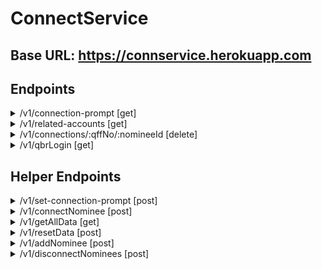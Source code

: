 # ConnectService

## Base URL: https://connservice.herokuapp.com

## Endpoints ##
<details>
   <summary>/v1/connection-prompt [get]</summary>
   <p>
   <ul>
      <li>Indicates if the user should be promted to connect</li>

   <li>Output: Status code [200/404]</li>
   </ul>
  </p>
 </details>

 <details>
   <summary>/v1/related-accounts [get]</summary>
   <p>
      <ul>
         <li>Returns a list of connected accounts sorted alphabetically by business name</li>
         <li>Input: ?connectionType=[association/connection]&qffNo=[1234567890]</li>
         <li>
            Output:
            [
               {
                  businessName: string,
                  firstName: string,
                  lastName: string,
                  type: string, //association, connection
                  nomineeId: string,
                  emailAddress: string,
                  points: integer,
                  level: integer,
                  qffNo: string
               }
            ]
         </li>
   </ul>
  </p>
 </details>

 <details>
   <summary>/v1/connections/:qffNo/:nomineeId [delete]</summary>
   <p>
      <ul>
         <li>Removes the specified connection</li>

   <li>Output:
   Status code</li>
   </ul>
  </p>
 </details>

 <details>
   <summary>/v1/qbrLogin [get]</summary>
   <p>
      <ul>
         <li>Displays QBR login page</li>
         <li>Input: /v1/qbrLogin?qffNo=1234567890&nomineeId=987654321&redirectUrl=http://www.google.com.au</li>
         <li>
            Output: QBR login page
         </li>
   </ul>
  </p>
 </details>

 ## Helper Endpoints ##

<details>
<summary>/v1/set-connection-prompt [post]</summary>
<p>
   <ul>
      <li>Sets show connection prompt to true or false</li>
      <li>Input:
      {
         "showConnectionPrompt": boolean
      }</li>
      <li>
         Output: Status code
      </li>
</ul>
</p>
</details>
<details>
<summary>/v1/connectNominee [post]</summary>
<p>
   <ul>
      <li>Connects nominee to qff number</li>
      <li>Input:
      {
         "qffNo": string,
         "nomineeId": string
      }</li>
      <li>
         Output: Status code
      </li>
</ul>
</p>
</details>
<details>
   <summary>/v1/getAllData [get]</summary>
   <p>
   <ul>
      <li>Retrieves a list of all nominees in DB</li>

   <li>Input:none

   <li>Output:
   [
      {
         businessName: string,
         firstName: string,
         lastName: string,
         type: string, //association, connection
         nomineeId: string,
         emailAddress: string,
         points: integer,
         level: integer,
         qffNo: string
      }
   ]</li>
   </ul>
  </p>
 </details>

 <details>
   <summary>/v1/resetData [post]</summary>
   <p>
   <ul>
      <li>Resets DB to original state</li>

   <li>Input:none

   <li>Output: Status code</li>
   </ul>
  </p>
 </details>

 <details>
   <summary>/v1/addNominee [post]</summary>
   <p>
   <ul>
      <li>Adds a nominee to DB</li>

   <li>Input:
      {
  "relationType": "association",
  qffNo: 912345678
  "account": {
	"qbrMember": {
	  "businessName": "My First Business"
	},
	"nominee": {
	  "nomineeId": 101,
	  "firstName": "First",
	  "lastName": "Business"
	}
  },
  "links": [
	{
	  "href": "https://connservice.herokuapp.com/v1/qbrLogin?qffNo=912345678&nomineeId=101",
	  "rel": "connect",
	  "method": "GET"
	}
  ]
}

   <li>Output: Staus code</li>
   </ul>
  </p>
 </details>

 <details>
   <summary>/v1/disconnectNominees [post]</summary>
   <p>
   <ul>
      <li>Disconnects all nominees for qffNo</li>

   <li>Input:
      {
           qffNo: string
       }

   <li>Output: Staus code</li>
   </ul>
  </p>
 </details>

